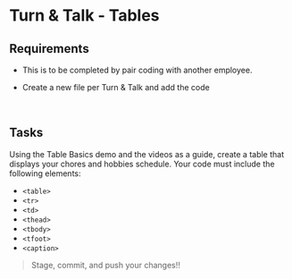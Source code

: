# Turn & Talk - Tables


## Requirements

- This is to be completed by pair coding with another employee.

- Create a new file per Turn & Talk and add the code

<br>

## Tasks

Using the Table Basics demo and the videos as a guide, create a table that displays your chores and hobbies schedule. Your code must include the following elements:

- `<table>`
- `<tr>`
- `<td>`
- `<thead>`
- `<tbody>`
- `<tfoot>`
- `<caption>`

> Stage, commit, and push your changes!!
